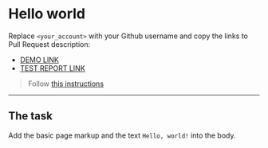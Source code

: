 # Hello world
Replace `<your_account>` with your Github username and copy the links to Pull Request description:
- [DEMO LINK](https://i-stanko.github.io/layout_hello-world/)
- [TEST REPORT LINK](https://i-stanko.github.io/layout_hello-world/report/html_report/)

> Follow [this instructions](https://github.com/mate-academy/layout_task-guideline#how-to-solve-the-layout-tasks-on-github)
___

## The task
Add the basic page markup and the text `Hello, world!` into the body.
